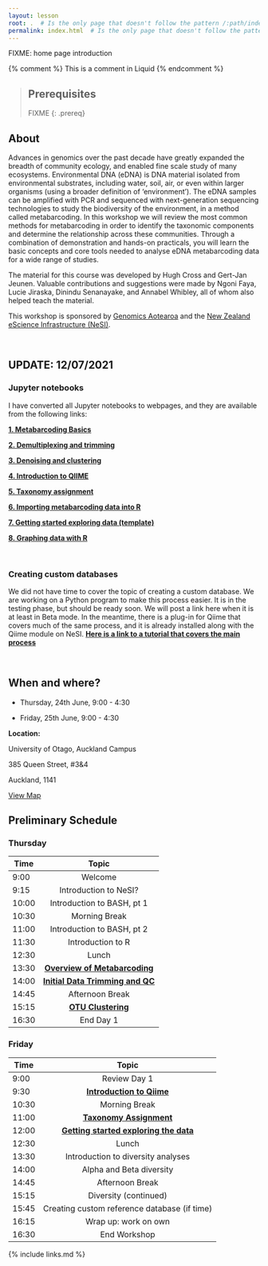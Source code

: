```yaml
---
layout: lesson
root: .  # Is the only page that doesn't follow the pattern /:path/index.html
permalink: index.html  # Is the only page that doesn't follow the pattern /:path/index.html
---
```

FIXME: home page introduction

<!-- this is an html comment -->

{% comment %} This is a comment in Liquid {% endcomment %}

> ## Prerequisites
>
> FIXME
{: .prereq}

## About

Advances in genomics over the past decade have greatly expanded the breadth of community ecology, and enabled fine scale study of many ecosystems. Environmental DNA (eDNA) is DNA material isolated from environmental substrates, including water, soil, air, or even within larger organisms (using a broader definition of ‘environment’). The eDNA samples can be amplified with PCR and sequenced with next-generation sequencing technologies to study the biodiversity of the environment, in a method called metabarcoding. In this workshop we will review the most common methods for metabarcoding in order to identify the taxonomic components and determine the relationship across these communities. Through a combination of demonstration and hands-on practicals, you will learn the basic concepts and core tools needed to analyse eDNA metabarcoding data for a wide range of studies.

The material for this course was developed by Hugh Cross and Gert-Jan Jeunen. Valuable contributions and suggestions were made by Ngoni Faya, Lucie Jiraska, Dinindu Senanayake, and Annabel Whibley, all of whom also helped teach the material.

This workshop is sponsored by <a href="https://www.genomics-aotearoa.org.nz/" target="_blank" rel="noopener noreferrer">Genomics Aotearoa</a> and the <a href="https://www.nesi.org.nz/" target="_blank" rel="noopener noreferrer">New Zealand eScience Infrastructure (NeSI)</a>. 

<br>

## UPDATE: 12/07/2021

### Jupyter notebooks

I have converted all Jupyter notebooks to webpages, and they are available from the following links: 

<a href="notebook_htmls/01_Metabarcoding_Basics.html" target="_blank" rel="noopener noreferrer"><b>1. Metabarcoding Basics</b></a>

<a href="notebook_htmls/02_demultiplex_and_trimming.html" target="_blank" rel="noopener noreferrer"><b>2. Demultiplexing and trimming</b></a>

<a href="notebook_htmls/03_denoising_and_clustering.html" target="_blank" rel="noopener noreferrer"><b>3. Denoising and clustering</b></a>

<a href="notebook_htmls/04_intro_to_qiime.html" target="_blank" rel="noopener noreferrer"><b>4. Introduction to QIIME</b></a>

<a href="notebook_htmls/05_taxonomy_assignment.html" target="_blank" rel="noopener noreferrer"><b>5. Taxonomy assignment</b></a>

<a href="notebook_htmls/06_importing_into_R.html" target="_blank" rel="noopener noreferrer"><b>6. Importing metabarcoding data into R</b></a>

<a href="notebook_htmls/07_getting_started_exploring_data.html" target="_blank" rel="noopener noreferrer"><b>7. Getting started exploring data (template)</b></a>

<a href="notebook_htmls/08_graphing_data_with_R.html" target="_blank" rel="noopener noreferrer"><b>8. Graphing data with R</b></a>

<br>

### Creating custom databases

We did not have time to cover the topic of creating a custom database. We are working on a Python program to make this process easier. It is in the testing phase, but should be ready soon. We will post a link here when it is at least in Beta mode. In the meantime, there is a plug-in for Qiime that covers much of the same process, and it is already installed along with the Qiime module on NeSI. <a href="https://forum.qiime2.org/t/using-rescript-to-compile-sequence-databases-and-taxonomy-classifiers-from-ncbi-genbank/15947" target="_blank" rel="noopener noreferrer"><b>Here is a link to a tutorial that covers the main process</b></a>

<br>


## When and where?

- Thursday, 24th June, 9:00 - 4:30

- Friday, 25th June, 9:00 - 4:30

**Location:**

University of Otago, Auckland Campus

385 Queen Street, #3&4

Auckland, 1141

<a href="https://www.google.com/maps/place/36%C2%B051'21.6%22S+174%C2%B045'42.2%22E/@-36.8560007,174.7611868,19z/data=!3m1!4b1!4m5!3m4!1s0x0:0x0!8m2!3d-36.8560007!4d174.761734?hl=en-AU" target="_blank" rel="noopener noreferrer">View Map</a>



## Preliminary Schedule

### Thursday

 Time | Topic 
---|:---:
9:00 | Welcome
9:15 | Introduction to NeSI?
10:00 | Introduction to BASH, pt 1
10:30 | Morning Break
11:00 | Introduction to BASH, pt 2
11:30 | Introduction to R
12:30 | Lunch
13:30 | [**Overview of Metabarcoding**](chapters/01_Metabarcoding_Basics.md)
14:00 | [**Initial Data Trimming and QC**](chapters/02_demultiplex_and_trimming.md)
14:45 | Afternoon Break
15:15 | [**OTU Clustering**](chapters/03_denoising_and_clustering.md)
16:30 | End Day 1

### Friday

 Time | Topic 
---|:---:
9:00 | Review Day 1
9:30 | [**Introduction to Qiime**](chapters/04_intro_to_qiime.md)
10:30 | Morning Break
11:00 | [**Taxonomy Assignment**](chapters/05_taxonomy_assignment.md)
12:00 | [**Getting started exploring the data**](chapters/06_importing_into_R.md)
12:30 | Lunch
13:30 | Introduction to diversity analyses
14:00 | Alpha and Beta diversity
14:45 | Afternoon Break
15:15 | Diversity (continued)
15:45 | Creating custom reference database (if time)
16:15 | Wrap up: work on own
16:30 | End Workshop


{% include links.md %}
